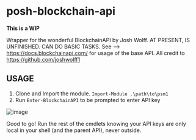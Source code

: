 # posh-blockchain-api

**This is a WIP**

Wrapper for the wonderful BlockchainAPI by Josh Wolff. AT PRESENT, IS UNFINISHED. CAN DO BASIC TASKS. See --> https://docs.blockchainapi.com/ for usage of the base API. All credit to https://github.com/joshwolff1

## USAGE

1. Clone and Import the module. `Import-Module .\path\to\psm1`
2. Run `Enter-BlockchainAPI` to be prompted to enter API key

![image](https://user-images.githubusercontent.com/32146013/151002278-ca1d1de9-4238-4eb5-9540-6b0326e157e7.png)


Good to go! Run the rest of the cmdlets knowing your API keys are only local in your shell (and the parent API), never outside.

